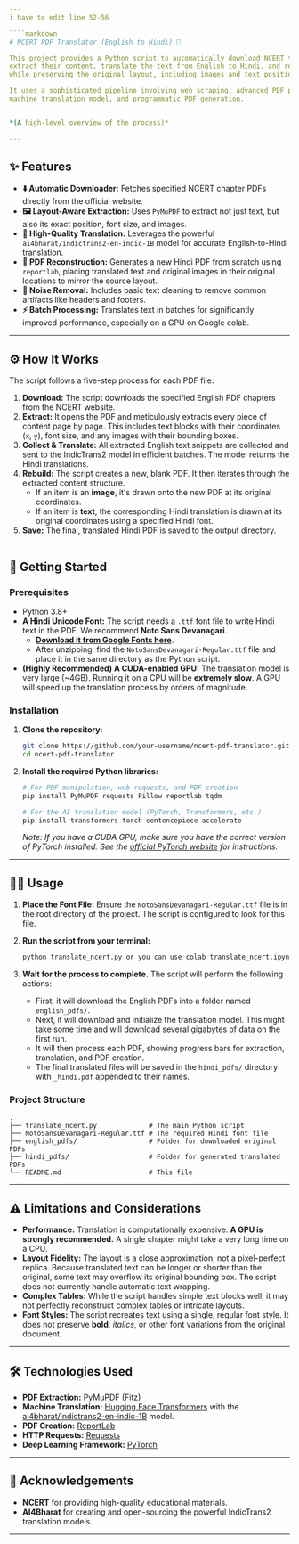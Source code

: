 ```yaml
---
i have to edit line 52-56

````markdown
# NCERT PDF Translator (English to Hindi) 📖

This project provides a Python script to automatically download NCERT textbook chapters,
extract their content, translate the text from English to Hindi, and recreate the PDFs
while preserving the original layout, including images and text positions.

It uses a sophisticated pipeline involving web scraping, advanced PDF parsing, a state-of-the-art
machine translation model, and programmatic PDF generation.


*(A high-level overview of the process)*

---
```


## ✨ Features

-   **⬇️ Automatic Downloader:** Fetches specified NCERT chapter PDFs directly from the official website.
-   **🖼️ Layout-Aware Extraction:** Uses `PyMuPDF` to extract not just text, but also its exact position, font size, and images.
-   **🤖 High-Quality Translation:** Leverages the powerful `ai4bharat/indictrans2-en-indic-1B` model for
            accurate English-to-Hindi translation.
-   **📝 PDF Reconstruction:** Generates a new Hindi PDF from scratch using `reportlab`,
            placing translated text and original images in their original locations to mirror the source layout.
-   **🧹 Noise Removal:** Includes basic text cleaning to remove common artifacts like headers and footers.
-   **⚡ Batch Processing:** Translates text in batches for significantly improved performance, especially on a GPU on Google colab.

---

## ⚙️ How It Works

The script follows a five-step process for each PDF file:

1.  **Download:** The script downloads the specified English PDF chapters from the NCERT website.
2.  **Extract:** It opens the PDF and meticulously extracts every piece of content page by page.
        This includes text blocks with their coordinates (`x`, `y`), font size, and any images with their bounding boxes.
3.  **Collect & Translate:** All extracted English text snippets are collected and sent to the IndicTrans2 model in efficient batches.
        The model returns the Hindi translations.
4.  **Rebuild:** The script creates a new, blank PDF. It then iterates through the extracted content structure.
    -   If an item is an **image**, it's drawn onto the new PDF at its original coordinates.
    -   If an item is **text**, the corresponding Hindi translation is drawn at its original coordinates using a specified Hindi font.
5.  **Save:** The final, translated Hindi PDF is saved to the output directory.

---

## 🚀 Getting Started

### Prerequisites

-   Python 3.8+
-   **A Hindi Unicode Font:** The script needs a `.ttf` font file to write Hindi text in the PDF. We recommend **Noto Sans Devanagari**.
    -   [**Download it from Google Fonts here**](https://fonts.google.com/noto/specimen/Noto+Sans+Devanagari).
    -   After unzipping, find the `NotoSansDevanagari-Regular.ttf` file and place it in the same directory as the Python script.
-   **(Highly Recommended) A CUDA-enabled GPU:** The translation model is very large (~4GB). Running it on a CPU will be **extremely slow**. A GPU will speed up the translation process by orders of magnitude.

### Installation

1.  **Clone the repository:**
    ```bash
    git clone https://github.com/your-username/ncert-pdf-translator.git
    cd ncert-pdf-translator
    ```

2.  **Install the required Python libraries:**
    ```bash
    # For PDF manipulation, web requests, and PDF creation
    pip install PyMuPDF requests Pillow reportlab tqdm

    # For the AI translation model (PyTorch, Transformers, etc.)
    pip install transformers torch sentencepiece accelerate
    ```
    *Note: If you have a CUDA GPU, make sure you have the correct version of PyTorch installed. See the [official PyTorch website](https://pytorch.org/get-started/locally/) for instructions.*

---

## 🏃‍♀️ Usage

1.  **Place the Font File:** Ensure the `NotoSansDevanagari-Regular.ttf` file is in the root directory of the project. The script is configured to look for this file.

2.  **Run the script from your terminal:**
    ```bash
    python translate_ncert.py or you can use colab translate_ncert.ipynb in colab.
    ```

3.  **Wait for the process to complete.** The script will perform the following actions:
    -   First, it will download the English PDFs into a folder named `english_pdfs/`.
    -   Next, it will download and initialize the translation model. This might take some time
        and will download several gigabytes of data on the first run.
    -   It will then process each PDF, showing progress bars for extraction, translation, and PDF creation.
    -   The final translated files will be saved in the `hindi_pdfs/` directory with `_hindi.pdf` appended to their names.

### Project Structure

```
.
├── translate_ncert.py             # The main Python script
├── NotoSansDevanagari-Regular.ttf # The required Hindi font file
├── english_pdfs/                  # Folder for downloaded original PDFs
├── hindi_pdfs/                    # Folder for generated translated PDFs
└── README.md                      # This file
```

---

## ⚠️ Limitations and Considerations

-   **Performance:** Translation is computationally expensive. **A GPU is strongly recommended.**
        A single chapter might take a very long time on a CPU.
-   **Layout Fidelity:** The layout is a close approximation, not a pixel-perfect replica.
        Because translated text can be longer or shorter than the original, some text may overflow
        its original bounding box. The script does not currently handle automatic text wrapping.
-   **Complex Tables:** While the script handles simple text blocks well, it may not perfectly
        reconstruct complex tables or intricate layouts.
-   **Font Styles:** The script recreates text using a single, regular font style. It does not
        preserve **bold**, *italics*, or other font variations from the original document.

---

## 🛠️ Technologies Used

-   **PDF Extraction:** [PyMuPDF (Fitz)](https://github.com/pymupdf/PyMuPDF)
-   **Machine Translation:** [Hugging Face Transformers](https://huggingface.co/docs/transformers/index)
        with the [ai4bharat/indictrans2-en-indic-1B](https://huggingface.co/ai4bharat/indictrans2-en-indic-1B) model.
-   **PDF Creation:** [ReportLab](https://www.reportlab.com/opensource/)
-   **HTTP Requests:** [Requests](https://requests.readthedocs.io/en/latest/)
-   **Deep Learning Framework:** [PyTorch](https://pytorch.org/)

---

## 📝 Acknowledgements

-   **NCERT** for providing high-quality educational materials.
-   **AI4Bharat** for creating and open-sourcing the powerful IndicTrans2 translation models.

---
